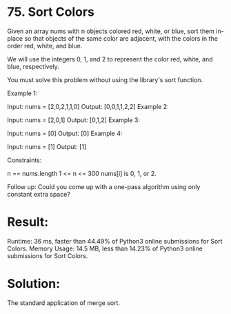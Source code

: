 # 75. Sort Colors

Given an array nums with n objects colored red, white, or blue, sort them in-place so that objects of the same color are adjacent, with the colors in the order red, white, and blue.

We will use the integers 0, 1, and 2 to represent the color red, white, and blue, respectively.

You must solve this problem without using the library's sort function.

Example 1:

Input: nums = [2,0,2,1,1,0]
Output: [0,0,1,1,2,2]
Example 2:

Input: nums = [2,0,1]
Output: [0,1,2]
Example 3:

Input: nums = [0]
Output: [0]
Example 4:

Input: nums = [1]
Output: [1]

Constraints:

n == nums.length
1 <= n <= 300
nums[i] is 0, 1, or 2.

Follow up: Could you come up with a one-pass algorithm using only constant extra space?

# Result:

Runtime: 36 ms, faster than 44.49% of Python3 online submissions for Sort Colors.
Memory Usage: 14.5 MB, less than 14.23% of Python3 online submissions for Sort Colors.

# Solution:

The standard application of merge sort.
